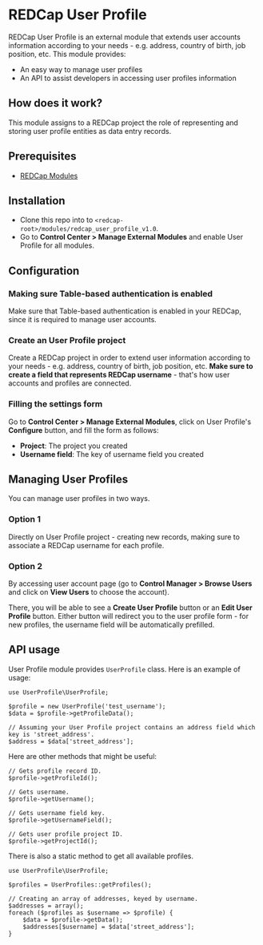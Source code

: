 # REDCap User Profile
REDCap User Profile is an external module that extends user accounts information according to your needs - e.g. address, country of birth, job position, etc. This module provides:
- An easy way to manage user profiles
- An API to assist developers in accessing user profiles information

## How does it work?
This module assigns to a REDCap project the role of representing and storing user profile entities as data entry records.

## Prerequisites
- [REDCap Modules](https://github.com/vanderbilt/redcap-external-modules)

## Installation
- Clone this repo into to `<redcap-root>/modules/redcap_user_profile_v1.0`.
- Go to **Control Center > Manage External Modules** and enable User Profile for all modules.

## Configuration

### Making sure Table-based authentication is enabled
Make sure that Table-based authentication is enabled in your REDCap, since it is required to manage user accounts.

### Create an User Profile project
Create a REDCap project in order to extend user information according to your needs - e.g. address, country of birth, job position, etc. **Make sure to create a field that represents REDCap username** - that's how user accounts and profiles are connected.

### Filling the settings form
Go to **Control Center > Manage External Modules**, click on User Profile's **Configure** button, and fill the form as follows:
  - **Project**: The project you created
  - **Username field**: The key of username field you created

## Managing User Profiles
You can manage user profiles in two ways.

### Option 1
Directly on User Profile project - creating new records, making sure to associate a REDCap username for each profile.

### Option 2
By accessing user account page (go to **Control Manager > Browse Users** and click on **View Users** to choose the account). 

There, you will be able to see a **Create User Profile** button or an **Edit User Profile** button. Either button will redirect you to the user profile form - for new profiles, the username field will be automatically prefilled.

## API usage
User Profile module provides `UserProfile` class. Here is an example of usage:

```
use UserProfile\UserProfile;

$profile = new UserProfile('test_username');
$data = $profile->getProfileData();

// Assuming your User Profile project contains an address field which key is 'street_address'.
$address = $data['street_address'];
```

Here are other methods that might be useful:
```
// Gets profile record ID.
$profile->getProfileId();

// Gets username.
$profile->getUsername();

// Gets username field key.
$profile->getUsernameField();

// Gets user profile project ID.
$profile->getProjectId();
```

There is also a static method to get all available profiles.
```
use UserProfile\UserProfile;

$profiles = UserProfiles::getProfiles();

// Creating an array of addresses, keyed by username.
$addresses = array();
foreach ($profiles as $username => $profile) {
    $data = $profile->getData();
    $addresses[$username] = $data['street_address'];
}
```
